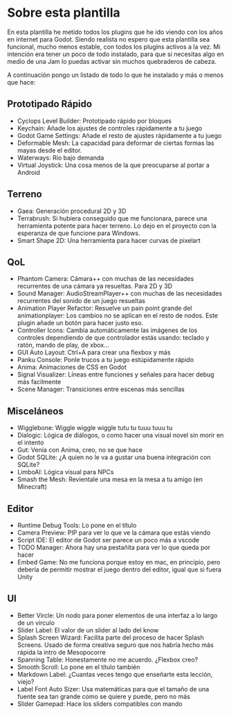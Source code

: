 # Sobre esta plantilla

En esta plantilla he metido todos los plugins que he ido viendo con los años en internet para Godot.
Siendo realista no espero que esta plantilla sea funcional, mucho menos estable, con todos los plugins
activos a la vez. Mi intención era tener un poco de todo instalado, para que si necesitas algo en medio
de una Jam lo puedas activar sin muchos quebraderos de cabeza.

A continuación pongo un listado de todo lo que he instalado y más o menos que hace:

## Prototipado Rápido

- Cyclops Level Builder:
	Prototipado rápido por bloques
- Keychain:
	Añade los ajustes de controles rápidamente a tu juego
- Godot Game Settings:
	Añade el resto de ajustes rápidamente a tu juego
- Deformable Mesh:
	La capacidad para deformar de ciertas formas las mayas desde el editor.
- Waterways:
	Río bajo demanda
- Virtual Joystick:
	Una cosa menos de la que preocuparse al portar a Android
	
## Terreno

- Gaea:
	Generación procedural 2D y 3D
- Terrabrush:
	Si hubiera conseguido que me funcionara, parece una herramienta potente para hacer terreno.
	Lo dejo en el proyecto con la esperanza de que funcione para Windows.
- Smart Shape 2D:
	Una herramienta para hacer curvas de pixelart

## QoL

- Phantom Camera:
	Cámara++ con muchas de las necesidades recurrentes de una cámara ya resueltas. Para 2D y 3D
- Sound Manager:
	AudioStreamPlayer++ con muchas de las necesidades recurrentes del sonido de un juego resueltas
- Animation Player Refactor:
	Resuelve un pain point grande del animationplayer: Los cambios no se aplican en el resto de nodos.
	Este plugin añade un botón para hacer justo eso.
- Controller Icons:
	Cambia automáticamente las imágenes de los controles dependiendo de que controlador estás usando: teclado y ratón, mando de play, de xbox...
- GUI Auto Layout:
	Ctrl+A para crear una flexbox y más
- Panku Console:
	Ponle trucos a tu juego estúpidamente rápido
- Anima:
	Animaciones de CSS en Godot
- Signal Visualizer:
	Líneas entre funciones y señales para hacer debug más facilmente
- Scene Manager:
	Transiciones entre escenas más sencillas

## Misceláneos

- Wigglebone:
	Wiggle wiggle wiggle tutu tu tuuu tuuu tu
- Dialogic:
	Lógica de diálogos, o como hacer una visual novel sin morir en el intento
- Gut:
	Venía con Anima, creo, no se que hace
- Godot SQLite:
	¿A quien no le va a gustar una buena integración con SQLite?
- LimboAI:
	Lógica visual para NPCs
- Smash the Mesh:
	Revientale una mesa en la mesa a tu amigo (en Minecraft)

## Editor

- Runtime Debug Tools:
	Lo pone en el título
- Camera Preview:
	PIP para ver lo que ve la cámara que estás viendo
- Script IDE:
	El editor de Godot ser parece un poco más a vscode
- TODO Manager:
	Ahora hay una pestañita para ver lo que queda por hacer
- Embed Game:
	No me funciona porque estoy en mac, en principio, pero debería de permitir mostrar el juego
	dentro del editor, igual que si fuera Unity

## UI

- Better Vircle:
	Un nodo para poner elementos de una interfaz a lo largo de un virculo
- Slider Label:
	El valor de un slider al lado del know
- Splash Screen Wizard:
	Facilita parte del proceso de hacer Splash Screens. Usado de forma creativa seguro que nos habría
	hecho más rápida la intro de Mesopocorre
- Spanning Table:
	Honestamente no me acuerdo. ¿Flexbox creo?
- Smooth Scroll:
	Lo pone en el título también
- Markdown Label:
	¿Cuantas veces tengo que enseñarte esta lección, viejo?
- Label Font Auto Sizer:
	Usa matemáticas para que el tamaño de una fuente sea tan grande como se quiere y puede, pero no más
- Slider Gamepad:
	Hace los sliders compatibles con mando
